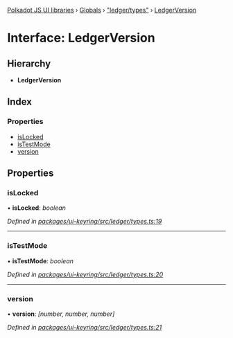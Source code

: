 [Polkadot JS UI libraries](../README.md) › [Globals](../globals.md) › ["ledger/types"](../modules/_ledger_types_.md) › [LedgerVersion](_ledger_types_.ledgerversion.md)

# Interface: LedgerVersion

## Hierarchy

* **LedgerVersion**

## Index

### Properties

* [isLocked](_ledger_types_.ledgerversion.md#islocked)
* [isTestMode](_ledger_types_.ledgerversion.md#istestmode)
* [version](_ledger_types_.ledgerversion.md#version)

## Properties

###  isLocked

• **isLocked**: *boolean*

*Defined in [packages/ui-keyring/src/ledger/types.ts:19](https://github.com/polkadot-js/ui/blob/ee23a50c/packages/ui-keyring/src/ledger/types.ts#L19)*

___

###  isTestMode

• **isTestMode**: *boolean*

*Defined in [packages/ui-keyring/src/ledger/types.ts:20](https://github.com/polkadot-js/ui/blob/ee23a50c/packages/ui-keyring/src/ledger/types.ts#L20)*

___

###  version

• **version**: *[number, number, number]*

*Defined in [packages/ui-keyring/src/ledger/types.ts:21](https://github.com/polkadot-js/ui/blob/ee23a50c/packages/ui-keyring/src/ledger/types.ts#L21)*
